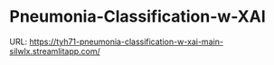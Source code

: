 # Pneumonia-Classification-w-XAI

URL: https://tyh71-pneumonia-classification-w-xai-main-silwlx.streamlitapp.com/
